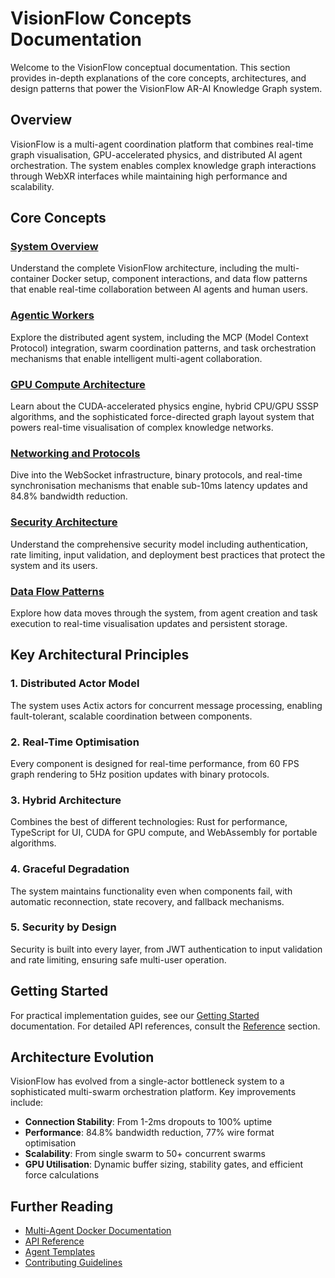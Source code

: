 # VisionFlow Concepts Documentation

Welcome to the VisionFlow conceptual documentation. This section provides in-depth explanations of the core concepts, architectures, and design patterns that power the VisionFlow AR-AI Knowledge Graph system.

## Overview

VisionFlow is a multi-agent coordination platform that combines real-time graph visualisation, GPU-accelerated physics, and distributed AI agent orchestration. The system enables complex knowledge graph interactions through WebXR interfaces while maintaining high performance and scalability.

## Core Concepts

### [System Overview](./01-system-overview.md)
Understand the complete VisionFlow architecture, including the multi-container Docker setup, component interactions, and data flow patterns that enable real-time collaboration between AI agents and human users.

### [Agentic Workers](./02-agentic-workers.md)
Explore the distributed agent system, including the MCP (Model Context Protocol) integration, swarm coordination patterns, and task orchestration mechanisms that enable intelligent multi-agent collaboration.

### [GPU Compute Architecture](./03-gpu-compute.md)
Learn about the CUDA-accelerated physics engine, hybrid CPU/GPU SSSP algorithms, and the sophisticated force-directed graph layout system that powers real-time visualisation of complex knowledge networks.

### [Networking and Protocols](./04-networking.md)
Dive into the WebSocket infrastructure, binary protocols, and real-time synchronisation mechanisms that enable sub-10ms latency updates and 84.8% bandwidth reduction.

### [Security Architecture](./05-security.md)
Understand the comprehensive security model including authentication, rate limiting, input validation, and deployment best practices that protect the system and its users.

### [Data Flow Patterns](./06-data-flow.md)
Explore how data moves through the system, from agent creation and task execution to real-time visualisation updates and persistent storage.

## Key Architectural Principles

### 1. **Distributed Actor Model**
The system uses Actix actors for concurrent message processing, enabling fault-tolerant, scalable coordination between components.

### 2. **Real-Time Optimisation**
Every component is designed for real-time performance, from 60 FPS graph rendering to 5Hz position updates with binary protocols.

### 3. **Hybrid Architecture**
Combines the best of different technologies: Rust for performance, TypeScript for UI, CUDA for GPU compute, and WebAssembly for portable algorithms.

### 4. **Graceful Degradation**
The system maintains functionality even when components fail, with automatic reconnection, state recovery, and fallback mechanisms.

### 5. **Security by Design**
Security is built into every layer, from JWT authentication to input validation and rate limiting, ensuring safe multi-user operation.

## Getting Started

For practical implementation guides, see our [Getting Started](../getting-started/index.md) documentation. For detailed API references, consult the [Reference](../reference/README.md) section.

## Architecture Evolution

VisionFlow has evolved from a single-actor bottleneck system to a sophisticated multi-swarm orchestration platform. Key improvements include:

- **Connection Stability**: From 1-2ms dropouts to 100% uptime
- **Performance**: 84.8% bandwidth reduction, 77% wire format optimisation
- **Scalability**: From single swarm to 50+ concurrent swarms
- **GPU Utilisation**: Dynamic buffer sizing, stability gates, and efficient force calculations

## Further Reading

- [Multi-Agent Docker Documentation](../../multi-agent-docker/README.md)
- [API Reference](../reference/api/README.md)
- [Agent Templates](../reference/agents/templates/index.md)
- [Contributing Guidelines](../contributing.md)